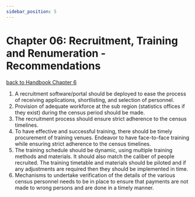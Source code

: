 ```yaml
---
sidebar_position: 5
---
```


# Chapter 06: Recruitment, Training and Renumeration - Recommendations
[back to Handbook Chapter 6](https://tech-acs.github.io/e-census-handbook/docs/category/chapter-06-recruitment-training-and-renumeration)

1. A recruitment software/portal should be deployed to ease the process of receiving applications, shortlisting, and selection of personnel.
2. Provision of adequate workforce at the sub region (statistics offices if they exist) during the census period should be made.
3. The recruitment process should ensure strict adherence to the census timelines.
4. To have effective and successful training, there should be timely procurement of training venues. Endeavor to have face-to-face training while ensuring strict adherence to the census timelines.
5. The training schedule should be dynamic, using multiple training methods and materials. It should also match the caliber of people recruited. The training timetable and materials should be piloted and if any adjustments are required then they should be implemented in time.
6. Mechanisms to undertake verification of the details of the various census personnel needs to be in place to ensure that payments are not made to wrong persons and are done in a timely manner.
   
   
